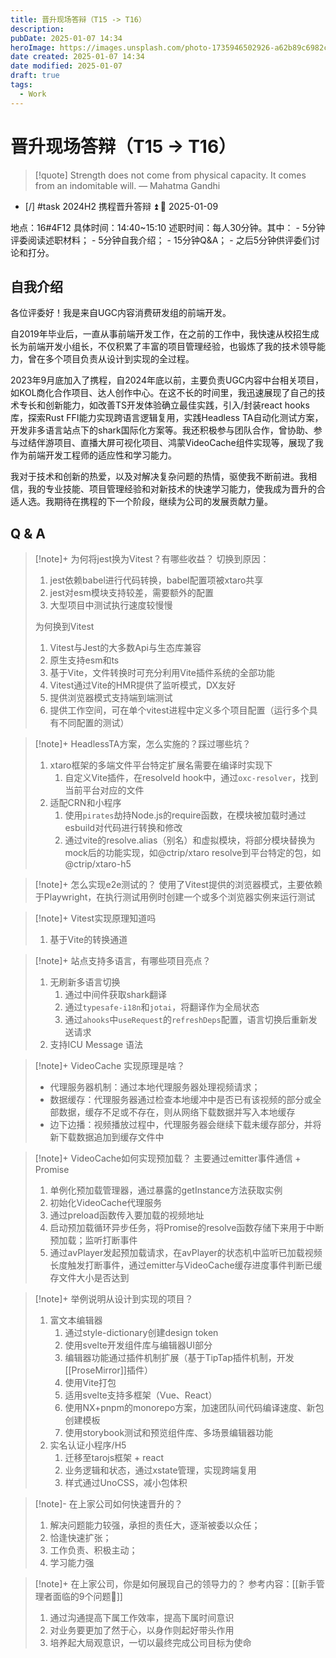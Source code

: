```yaml
---
title: 晋升现场答辩（T15 -> T16）
description: 
pubDate: 2025-01-07 14:34
heroImage: https://images.unsplash.com/photo-1735946502926-a62b89c6982c?crop=entropy&cs=srgb&fm=jpg&ixid=M3w2Mjc5MjV8MHwxfHJhbmRvbXx8fHx8fHx8fDE3MzYyMzE3MDR8&ixlib=rb-4.0.3&q=85&w=1200h=400
date created: 2025-01-07 14:34
date modified: 2025-01-07
draft: true
tags:
  - Work
---
```


# 晋升现场答辩（T15 -> T16）

> [!quote] Strength does not come from physical capacity. It comes from an indomitable will.
> — Mahatma Gandhi

- [/] #task 2024H2 携程晋升答辩 ⏫ 📅 2025-01-09

地点：16#4F12
具体时间：14:40~15:10
述职时间：每人30分钟。其中：
    - 5分钟评委阅读述职材料；
    - 5分钟自我介绍；
    - 15分钟Q&A；
    - 之后5分钟供评委们讨论和打分。


## 自我介绍

各位评委好！我是来自UGC内容消费研发组的前端开发。

自2019年毕业后，一直从事前端开发工作，在之前的工作中，我快速从校招生成长为前端开发小组长，不仅积累了丰富的项目管理经验，也锻炼了我的技术领导能力，曾在多个项目负责从设计到实现的全过程。

2023年9月底加入了携程，自2024年底以前，主要负责UGC内容中台相关项目，如KOL商化合作项目、达人创作中心。在这不长的时间里，我迅速展现了自己的技术专长和创新能力，如改善TS开发体验确立最佳实践，引入/封装react hooks库，探索Rust FFI能力实现跨语言逻辑复用，实践Headless TA自动化测试方案，开发非多语言站点下的shark国际化方案等。我还积极参与团队合作，曾协助、参与过结伴游项目、直播大屏可视化项目、鸿蒙VideoCache组件实现等，展现了我作为前端开发工程师的适应性和学习能力。

我对于技术和创新的热爱，以及对解决复杂问题的热情，驱使我不断前进。我相信，我的专业技能、项目管理经验和对新技术的快速学习能力，使我成为晋升的合适人选。我期待在携程的下一个阶段，继续为公司的发展贡献力量。

## Q & A

>[!note]+ 为何将jest换为Vitest？有哪些收益？
> 切换到原因：
> 1. jest依赖babel进行代码转换，babel配置项被xtaro共享
> 2. jest对esm模块支持较差，需要额外的配置
> 3. 大型项目中测试执行速度较慢慢
> 
> 为何换到Vitest
> 1. Vitest与Jest的大多数Api与生态库兼容
> 2. 原生支持esm和ts
> 3. 基于Vite，文件转换时可充分利用Vite插件系统的全部功能
> 4. Vitest通过Vite的HMR提供了监听模式，DX友好
> 5. 提供浏览器模式支持端到端测试
> 6. 提供工作空间，可在单个vitest进程中定义多个项目配置（运行多个具有不同配置的测试）

>[!note]+ HeadlessTA方案，怎么实施的？踩过哪些坑？
>1. xtaro框架的多端文件平台特定扩展名需要在编译时实现下
>    1. 自定义Vite插件，在resolveId hook中，通过`oxc-resolver`，找到当前平台对应的文件
>2. 适配CRN和小程序
>    1. 使用`pirates`劫持Node.js的require函数，在模块被加载时通过esbuild对代码进行转换和修改
>    2. 通过vite的resolve.alias（别名）和虚拟模块，将部分模块替换为mock后的功能实现，如@ctrip/xtaro resolve到平台特定的包，如 @ctrip/xtaro-h5

>[!note]+ 怎么实现e2e测试的？
>使用了Vitest提供的浏览器模式，主要依赖于Playwright，在执行测试用例时创建一个或多个浏览器实例来运行测试


>[!note]+ Vitest实现原理知道吗
>1. 基于Vite的转换通道

>[!note]+ 站点支持多语言，有哪些项目亮点？
>1. 无刷新多语言切换
>    1. 通过中间件获取shark翻译
>    2. 通过`typesafe-i18n`和`jotai`，将翻译作为全局状态
>    3. 通过`ahooks`中`useRequest`的`refreshDeps`配置，语言切换后重新发送请求
> 2. 支持ICU Message 语法

>[!note]+ VideoCache 实现原理是啥？
>- 代理服务器机制：通过本地代理服务器处理视频请求；
>- 数据缓存：代理服务器通过检查本地缓冲中是否已有该视频的部分或全部数据，缓存不足或不存在，则从网络下载数据并写入本地缓存
>- 边下边播：视频播放过程中，代理服务器会继续下载未缓存部分，并将新下载数据追加到缓存文件中

>[!note]+ VideoCache如何实现预加载？
>主要通过emitter事件通信 + Promise 
>
>1. 单例化预加载管理器，通过暴露的getInstance方法获取实例
>2. 初始化VideoCache代理服务
>3. 通过preload函数传入要加载的视频地址
>4. 启动预加载循环异步任务，将Promise的resolve函数存储下来用于中断预加载；监听打断事件
>5. 通过avPlayer发起预加载请求，在avPlayer的状态机中监听已加载视频长度触发打断事件，通过emitter与VideoCache缓存进度事件判断已缓存文件大小是否达到

>[!note]+ 举例说明从设计到实现的项目？
>1. 富文本编辑器
>    1. 通过style-dictionary创建design token
>    2. 使用svelte开发组件库与编辑器UI部分
>    3. 编辑器功能通过插件机制扩展（基于TipTap插件机制，开发[[ProseMirror]]插件）
>    4. 使用Vite打包
>    5. 适用svelte支持多框架（Vue、React）
>    6. 使用NX+pnpm的monorepo方案，加速团队间代码编译速度、新包创建模板
>    7. 使用storybook测试和预览组件库、多场景编辑器功能
>2. 实名认证小程序/H5
>    1. 迁移至tarojs框架 + react
>    2. 业务逻辑和状态，通过xstate管理，实现跨端复用
>    3. 样式通过UnoCSS，减小包体积


>[!note]- 在上家公司如何快速晋升的？
>1. 解决问题能力较强，承担的责任大，逐渐被委以众任；
>2. 恰逢快速扩张；
>3. 工作负责、积极主动；
>4. 学习能力强


>[!note]+ 在上家公司，你是如何展现自己的领导力的？
>参考内容：[[新手管理者面临的9个问题🙋]]
>1. 通过沟通提高下属工作效率，提高下属时间意识
>2. 对业务要更加了然于心，以身作则起好带头作用
>3. 培养起大局观意识，一切以最终完成公司目标为使命
